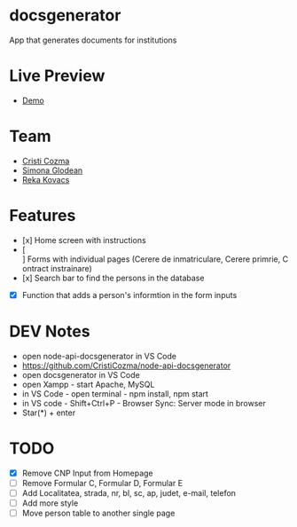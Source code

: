 # docsgenerator

App that generates documents for institutions

# Live Preview

- [Demo](https://cristicozma.github.io/docsgenerator/)

# Team
- <a target="_blank"  href="https://github.com/CristiCozma">Cristi Cozma </a>
- <a target="_blank"  href="https://github.com/simonaglodean">Simona Glodean</a>
- <a target="_blank"  href="https://github.com/rekakovacs97">Reka Kovacs </a>

# Features

- [x] Home screen with instructions
- [ ] Forms with individual pages (Cerere de inmatriculare, Cerere primrie, Contract instrainare)
- [x] Search bar to find the persons in the database
- [x] Function that adds a person's informtion in the form inputs

# DEV Notes
- open node-api-docsgenerator in VS Code
- https://github.com/CristiCozma/node-api-docsgenerator
- open docsgenerator in VS Code
- open Xampp - start Apache, MySQL
- in VS Code - open terminal - npm install, npm start
- in VS code - Shift+Ctrl+P - Browser Sync: Server mode in browser
- Star(*) +  enter

# TODO
- [x] Remove CNP Input from Homepage
- [ ] Remove Formular C, Formular D, Formular E
- [ ] Add Localitatea, strada, nr, bl, sc, ap, judet, e-mail, telefon
- [ ] Add more style
- [ ] Move person table to another single page